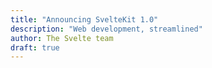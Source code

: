 ```yaml
---
title: "Announcing SvelteKit 1.0"
description: "Web development, streamlined"
author: The Svelte team
draft: true
---
```

